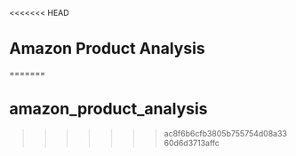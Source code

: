 <<<<<<< HEAD
# Amazon Product Analysis
=======
# amazon_product_analysis
>>>>>>> ac8f6b6cfb3805b755754d08a3360d6d3713affc

